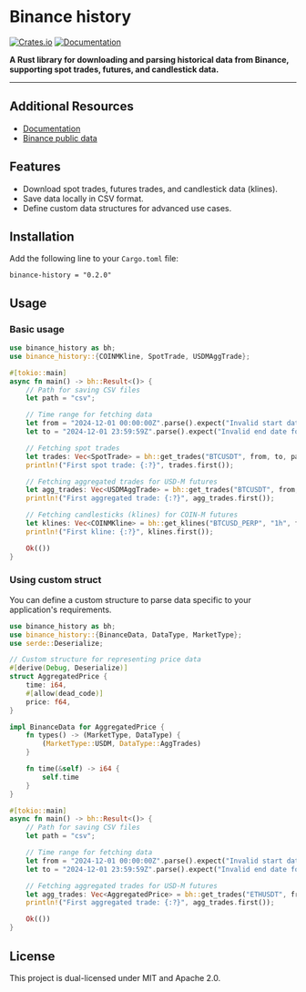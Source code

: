# Binance history

[![Crates.io](https://img.shields.io/crates/v/binance-history.svg)](https://crates.io/crates/binance-history)
[![Documentation](https://docs.rs/hashbrown/badge.svg)](https://docs.rs/binance-history)

**A Rust library for downloading and parsing historical data from Binance, supporting spot trades, futures, and candlestick data.**

---

## Additional Resources

- [Documentation](https://github.com/binance/binance-public-data)
- [Binance public data](https://data.binance.vision/)

## Features
- Download spot trades, futures trades, and candlestick data (klines).
- Save data locally in CSV format.
- Define custom data structures for advanced use cases.

## Installation

Add the following line to your `Cargo.toml` file:

```
binance-history = "0.2.0"
```

## Usage

### Basic usage

```rust
use binance_history as bh;
use binance_history::{COINMKline, SpotTrade, USDMAggTrade};

#[tokio::main]
async fn main() -> bh::Result<()> {
    // Path for saving CSV files
    let path = "csv";

    // Time range for fetching data
    let from = "2024-12-01 00:00:00Z".parse().expect("Invalid start date format");
    let to = "2024-12-01 23:59:59Z".parse().expect("Invalid end date format");

    // Fetching spot trades
    let trades: Vec<SpotTrade> = bh::get_trades("BTCUSDT", from, to, path).await?;
    println!("First spot trade: {:?}", trades.first());

    // Fetching aggregated trades for USD-M futures
    let agg_trades: Vec<USDMAggTrade> = bh::get_trades("BTCUSDT", from, to, path).await?;
    println!("First aggregated trade: {:?}", agg_trades.first());

    // Fetching candlesticks (klines) for COIN-M futures
    let klines: Vec<COINMKline> = bh::get_klines("BTCUSD_PERP", "1h", from, to, path).await?;
    println!("First kline: {:?}", klines.first());

    Ok(())
}
```

### Using custom struct

You can define a custom structure to parse data specific to your application's requirements.

```rust
use binance_history as bh;
use binance_history::{BinanceData, DataType, MarketType};
use serde::Deserialize;

// Custom structure for representing price data
#[derive(Debug, Deserialize)]
struct AggregatedPrice {
    time: i64,
    #[allow(dead_code)]
    price: f64,
}

impl BinanceData for AggregatedPrice {
    fn types() -> (MarketType, DataType) {
        (MarketType::USDM, DataType::AggTrades)
    }

    fn time(&self) -> i64 {
        self.time
    }
}

#[tokio::main]
async fn main() -> bh::Result<()> {
    // Path for saving CSV files
    let path = "csv";

    // Time range for fetching data
    let from = "2024-12-01 00:00:00Z".parse().expect("Invalid start date format");
    let to = "2024-12-01 23:59:59Z".parse().expect("Invalid end date format");

    // Fetching aggregated trades for USD-M futures
    let agg_trades: Vec<AggregatedPrice> = bh::get_trades("ETHUSDT", from, to, path).await?;
    println!("First aggregated trade: {:?}", agg_trades.first());

    Ok(())
}
```

## License

This project is dual-licensed under MIT and Apache 2.0.
